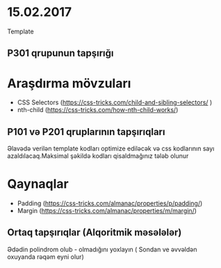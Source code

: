 # 15.02.2017
Template
## P301 qrupunun tapşırığı

# Araşdırma mövzuları
- CSS Selectors (https://css-tricks.com/child-and-sibling-selectors/ )
- nth-child (https://css-tricks.com/how-nth-child-works/)

## P101 və P201 qruplarının tapşırıqları

Əlavədə verilən template kodları optimize ediləcək və css kodlarının sayı azaldılacaq.Maksimal şəkildə kodları qisaldmağınız tələb olunur

# Qaynaqlar 
- Padding (https://css-tricks.com/almanac/properties/p/padding/)
- Margin (https://css-tricks.com/almanac/properties/m/margin/)
 
## Ortaq tapşırıqlar (Alqoritmik məsələlər)

Ədədin polindrom olub - olmadığını yoxlayın ( Sondan ve əvvəldən oxuyanda rəqəm eyni olur)

